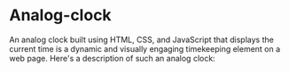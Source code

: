# Analog-clock
An analog clock built using HTML, CSS, and JavaScript that displays the current time is a dynamic and visually engaging timekeeping element on a web page. Here's a description of such an analog clock:
